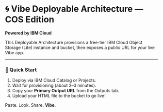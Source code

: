 # 🌀 Vibe Deployable Architecture — COS Edition

**Powered by IBM Cloud**

This Deployable Architecture provisions a free-tier IBM Cloud Object Storage (Lite) instance and bucket, then exposes a public URL for your live Vibe app.

---

### 🚀 Quick Start

1. Deploy via IBM Cloud Catalog or Projects.
2. Wait for provisioning (about 2–3 minutes).
3. Copy your **Primary Output URL** from the Outputs tab.
4. Upload your HTML file to the bucket to go live!

Paste. Look. Share. **Vibe.**
